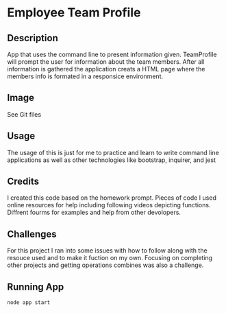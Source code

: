# Employee Team Profile

## Description

App that uses the command line to present information given. TeamProfile will prompt the user for information about the team members. After all information is gathered the application creats a HTML page where the members info is formated in a responsice environment.

## Image

See Git files

## Usage

The usage of this is just for me to practice and learn to write command line applications as well as other technologies like bootstrap, inquirer, and jest

## Credits

I created this code based on the homework prompt. Pieces of code I used online resources for help including following videos depicting functions. Diffrent fourms for examples and help from other devolopers.

## Challenges

For this project I ran into some issues with how to follow along with the resouce used and to make it fuction on my own. Focusing on completing other projects and getting operations combines was also a challenge.

## Running App

```
node app start

```
